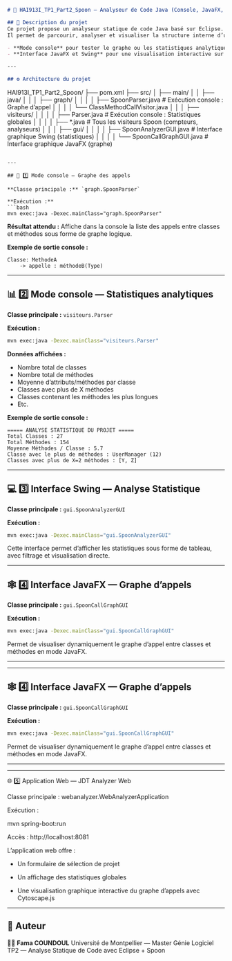 
```markdown
# 🧩 HAI913I_TP1_Part2_Spoon — Analyseur de Code Java (Console, JavaFX, Swing)

## 📖 Description du projet
Ce projet propose un analyseur statique de code Java basé sur Eclipse.  
Il permet de parcourir, analyser et visualiser la structure interne d’un projet Java sous différentes formes :

- **Mode console** pour tester le graphe ou les statistiques analytiques en renseignant le chemin du projet via le code source.
- **Interface JavaFX et Swing** pour une visualisation interactive sur bureau.

---

## ⚙️ Architecture du projet

```

HAI913I_TP1_Part2_Spoon/
├── pom.xml
├── src/
│   ├── main/
│   │   ├── java/
│   │   │   ├── graph/
│   │   │   │   ├── SpoonParser.java            # Exécution console : Graphe d’appel
│   │   │   │   └── ClassMethodCallVisitor.java
│   │   │   ├── visiteurs/
│   │   │   │   ├── Parser.java                 # Exécution console : Statistiques globales
│   │   │   │   ├── *.java                      # Tous les visiteurs Spoon (compteurs, analyseurs)
│   │   │   ├── gui/
│   │   │   │   ├── SpoonAnalyzerGUI.java       # Interface graphique Swing (statistiques)
│   │   │   │   └── SpoonCallGraphGUI.java      # Interface graphique JavaFX (graphe)

````

---

## 🧪 1️⃣ Mode console — Graphe des appels

**Classe principale :** `graph.SpoonParser`  

**Exécution :**
```bash
mvn exec:java -Dexec.mainClass="graph.SpoonParser"
````

**Résultat attendu :**
Affiche dans la console la liste des appels entre classes et méthodes sous forme de graphe logique.

**Exemple de sortie console :**

```
Classe: MethodeA
    -> appelle : méthodeB(Type)
```

---

## 📊 2️⃣ Mode console — Statistiques analytiques

**Classe principale :** `visiteurs.Parser`

**Exécution :**

```bash
mvn exec:java -Dexec.mainClass="visiteurs.Parser"
```

**Données affichées :**

* Nombre total de classes
* Nombre total de méthodes
* Moyenne d’attributs/méthodes par classe
* Classes avec plus de X méthodes
* Classes contenant les méthodes les plus longues
* Etc.

**Exemple de sortie console :**

```
===== ANALYSE STATISTIQUE DU PROJET =====
Total Classes : 27
Total Méthodes : 154
Moyenne Méthodes / Classe : 5.7
Classe avec le plus de méthodes : UserManager (12)
Classes avec plus de X=2 méthodes : [Y, Z]
```

---

## 💻 3️⃣ Interface Swing — Analyse Statistique

**Classe principale :** `gui.SpoonAnalyzerGUI`

**Exécution :**

```bash
mvn exec:java -Dexec.mainClass="gui.SpoonAnalyzerGUI"
```

Cette interface permet d’afficher les statistiques sous forme de tableau, avec filtrage et visualisation directe.


---

## 🕸️ 4️⃣ Interface JavaFX — Graphe d’appels

**Classe principale :** `gui.SpoonCallGraphGUI`

**Exécution :**

```bash
mvn exec:java -Dexec.mainClass="gui.SpoonCallGraphGUI"
```

Permet de visualiser dynamiquement le graphe d’appel entre classes et méthodes en mode JavaFX.

---

---

## 🕸️ 4️⃣ Interface JavaFX — Graphe d’appels

**Classe principale :** `gui.SpoonCallGraphGUI`

**Exécution :**

```bash
mvn exec:java -Dexec.mainClass="gui.SpoonCallGraphGUI"
```

Permet de visualiser dynamiquement le graphe d’appel entre classes et méthodes en mode JavaFX.

---
---

🌐 5️⃣ Application Web — JDT Analyzer Web

Classe principale : webanalyzer.WebAnalyzerApplication

Exécution :

  mvn spring-boot:run

Accès : http://localhost:8081

L’application web offre :

* Un formulaire de sélection de projet

* Un affichage des statistiques globales

* Une visualisation graphique interactive du graphe d’appels avec Cytoscape.js
---

## 🧩 Auteur

👩‍💻 **Fama COUNDOUL**
Université de Montpellier — Master Génie Logiciel
TP2 — Analyse Statique de Code avec Eclipse + Spoon


